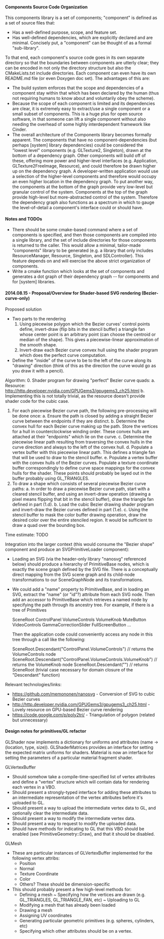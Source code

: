 #### Components Source Code Organization

This components library is a set of components; "component" is defined as a set of source files that:
- Has a well-defined purpose, scope, and feature set.
- Has well-defined dependencies, which are explicitly declared and are minimal.
Concisely put, a "component" can be thought of as a formal "sub-library".

To that end, each component's source code goes in its own separate directory so that the boundaries
between components are utterly clear; they can be encoded in not only the directory structure but
also the CMakeLists.txt include directories.  Each component can even have its own README.md file
(or even Doxygen doc set).  The advantages of this are:
- The build system enforces that the scope and dependencies of a component stay within that which
  has been declared by the human (thus not requiring humans to know about and voluntarily obey the
  scheme).
- Because the scope of each component is limited and its dependencies are clear, it is extremely
  easy to extract/use a single component or a small subset of components.  This is a huge plus for
  open source software, in that someone can lift a single component without also needing the
  overhead of some highly interdependent framework like Cinder.
- The overall architecture of the Components library becomes formally apparent.  The components
  that have no component-dependencies (but perhaps [system] library dependencies) could be
  considered the "lowest level" components (e.g. GLTexture2, Singleton), drawn at the bottom of
  a dependency graph.  Other components will build off of these, offering more power and
  higher-level interfaces (e.g. Application, GLTexture2FreeImage, Resource), and could therefore
  be drawn higher up on the dependency graph.  A developer-written application would use a
  selection of the higher-level components and therefore would occupy an even higher location
  in the dependency graph.  To put another way, the components at the bottom of the graph provide
  very low-level but granular control of the system.  Components at the top of the graph provide
  high-level but more-abstracted control of the system.  Therefore the dependency graph also
  functions as a spectrum in which to gauge the level-of-detail a component's interface could
  or should have.

#### Notes and TODOs

- There should be some cmake-based command where a set of components is specified, and then 
  those components are compiled into a single library, and the set of include directories for those
  components is returned to the caller.  This would allow a minimal, tailor-made "components"
  library to be generated (e.g. a library that only includes ResourceManager, Resource, Singleton,
  and SDLController).  This feature depends on and will exercise the above strict organization of
  components.
- Write a cmake function which looks at the set of components and generates a dot graph of their
  dependency graph -- for components and for [system] libraries.

#### 2014.08.15 - Proposal/Overview for Shader-based SVG rendering (Bezier-curve-only)

Proposed solution
- Two parts to the rendering
  1. Using piecewise polygon which the Bezier curves' control points define,
     invert-draw (flip bits in the stencil buffer) a triangle fan whose center
     point is an arbitrary point (can choose the centroid or median of the shape).
     This gives a piecewise-linear approximation of the smooth shape.
  2. Invert-draw each Bezier curve convex hull using the shader program which does
     the perfect curve computation.
- Define the "inside" of the curve to be to the left of the curve along its
  "drawing" direction (think of this as the direction the curve would go as you
  draw it with a pencil).

Algorithm:
  0. Shader program for drawing "perfect" Bezier curve quads:
    a. Resource: http://http.developer.nvidia.com/GPUGems3/gpugems3_ch25.html
    b. Implementing this is not totally trivial, as the resource doesn't provide
       shader code for the cubic case.
  1. For each piecewise Bezier curve path, the following pre-processing will be done once:
    a. Ensure the path is closed by adding a straight Bezier curve between the
       endpoints if they are distinct.
    b. Determine the convex hull for each Bezier curve making up the path.  Store
       the vertices for a hull in counterclockwise winding order.  These convex
       hulls are attached at their "endpoints" which lie on the curve.
    c. Determine the piecewise linear path resulting from traversing the convex
       hulls in the curve direction and always to the left of the convex hull.
    d. Populate a vertex buffer with this piecewise linear path.  This defines
       a triangle fan that will be used to draw to the stencil buffer.
    e. Populate a vertex buffer with the convex hulls of the Bezier curves.
       Populate a texture coordinate buffer correspondingly to define curve
       space mappings for the convex hulls for the shader.  These points should
       probably be layed out in the buffer probably using GL_TRIANGLES.
  2. To draw a shape which consists of several piecewise Bezier curve paths:
    a. In order to draw a piecewise Bezier curve path, start with a cleared stencil
       buffer, and using an invert-draw operation (drawing a pixel means flipping
       that bit in the stencil buffer), draw the triangle fan defined in part (1.d).
    b. Load the cubic Bezier drawing shader program and invert-draw the Bezier
       curves defined in part (1.e).
    c. Using the stencil buffer to mask the color buffer drawing operation, draw
       the desired color over the entire stenciled region.  It would be sufficient
       to draw a quad over the bounding box.

Time estimate:
  TODO

Integration into the larger context (this would consume the "Bezier shape" component
and produce an SVGPrimitiveLoader component):
- Loading an SVG (via the header-only library "nanosvg" referenced below) should produce
  a hierarchy of PrimitiveBase nodes, which is exactly the scene graph defined by the SVG
  file.  There is a conceptually direct mapping from the SVG scene graph and its child-node
  transformations to our SceneGraphNode and its transformations.
- We could add a "name" property to PrimitiveBase, and in loading an SVG, extract the
  "name" (or "id"?) attribute from each SVG node.  Then add an accessor to PrimitiveBase
  which retrieves a named node by specifying the path through its ancestry tree.  For
  example, if there is a tree of Primitives

  SceneRoot
    ControlPanel
      VolumeControls
        VolumeKnob
        MuteButton
      VideoControls
        GammaCorrectionSlider
        FullScreenButton
    ...

  Then the application code could conveniently access any node in this tree through
  a call like the following:

    SceneRoot.Descendant("ControlPanel.VolumeControls") // returns the VolumeControls node
    SceneRoot.Descendant("ControlPanel.VolumeControls.VolumeKnob") // returns the VolumeKnob node
    SceneRoot.Descendant("") // returns SceneRoot (trivial case necessary for domain closure of the "Descendant" function)

Relevant technologies/links:
- https://github.com/memononen/nanosvg - Conversion of SVG to cubic Bezier curves
- http://http.developer.nvidia.com/GPUGems3/gpugems3_ch25.html - Lovely resource on GPU-based Bezier curve rendering
- https://code.google.com/p/poly2tri/ - Triangulation of polygon (related but unnecessary)

#### Design notes for primitives/GL refactor

GLShader now implements a dictionary for uniforms and attributes (name -> (location, type, size)).
GLShaderMatrices provides an interface for setting the expected matrix uniforms for shaders.
Material is now an interface for setting the parameters of a particular material fragment shader.

GLVertexBuffer
- Should somehow take a compile-time-specified list of vertex attributes and define
  a "vertex" structure which will contain data for rendering each vertex in a VBO.
- Should present a strongly-typed interface for adding these attributes to an intermediate
  representation of the vertex attributes before it's uploaded to GL.
- Should present a way to upload the intermediate vertex data to GL, and optionally
  clear the intermediate data.
- Should present a way to modify the intermediate vertex data.
- Should present a way to request to modify the uploaded data.
- Should have methods for indicating to GL that this VBO should be enabled (see PrimitiveGeometry::Draw),
  and that it should be disabled.

GLMesh<DIM>
- These are particular instances of GLVertexBuffer implemented for the following vertex attribs:
  * Position
  * Normal
  * Texture Coordinate
  * Color
  * Others?
  These should be dimension-specific
- This should probably present a few high-level methods for:
  * Defining a mesh
    ~ Specifying how the vertices are drawn (e.g. GL_TRIANGLES, GL_TRIANGLE_FAN, etc)
    ~ Uploading to GL
  * Modifying a mesh that has already been loaded
  * Drawing a mesh
  * Assigning UV coordinates
  * Generating particular geometric primitives (e.g. spheres, cylinders, etc)
  * Specifying which other attributes should be on a vertex.

